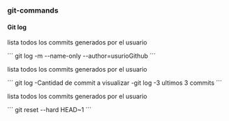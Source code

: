 ### git-commands


#### Git log

lista todos los commits generados por el usuario

´´´ git log -m --name-only --author=usurioGithub ´´´

lista todos los commits generados por el usuario

´´´ git log -Cantidad de commit a visualizar -git log -3 ultimos 3 commits ´´´ 


lista todos los commits generados por el usuario

´´´ git reset --hard HEAD~1 ´´´ 
